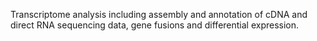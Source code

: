 Transcriptome analysis including assembly and annotation of cDNA and direct RNA sequencing data, gene fusions and differential expression.